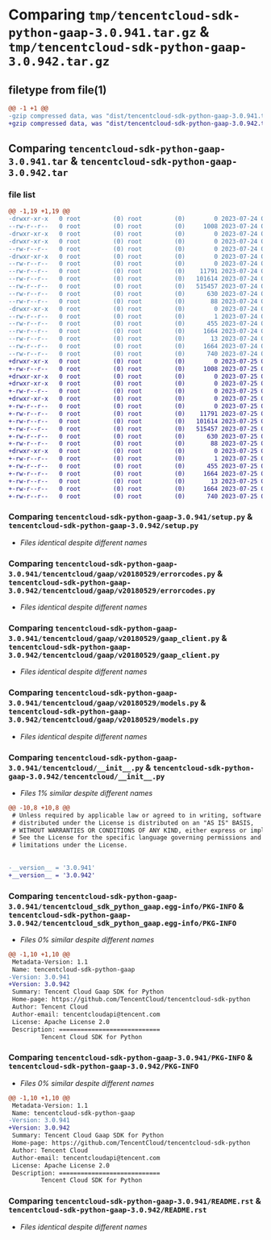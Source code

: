 # Comparing `tmp/tencentcloud-sdk-python-gaap-3.0.941.tar.gz` & `tmp/tencentcloud-sdk-python-gaap-3.0.942.tar.gz`

## filetype from file(1)

```diff
@@ -1 +1 @@
-gzip compressed data, was "dist/tencentcloud-sdk-python-gaap-3.0.941.tar", last modified: Mon Jul 24 00:37:23 2023, max compression
+gzip compressed data, was "dist/tencentcloud-sdk-python-gaap-3.0.942.tar", last modified: Tue Jul 25 04:18:32 2023, max compression
```

## Comparing `tencentcloud-sdk-python-gaap-3.0.941.tar` & `tencentcloud-sdk-python-gaap-3.0.942.tar`

### file list

```diff
@@ -1,19 +1,19 @@
-drwxr-xr-x   0 root         (0) root         (0)        0 2023-07-24 00:37:23.000000 tencentcloud-sdk-python-gaap-3.0.941/
--rw-r--r--   0 root         (0) root         (0)     1008 2023-07-24 00:37:23.000000 tencentcloud-sdk-python-gaap-3.0.941/setup.py
-drwxr-xr-x   0 root         (0) root         (0)        0 2023-07-24 00:37:23.000000 tencentcloud-sdk-python-gaap-3.0.941/tencentcloud/
-drwxr-xr-x   0 root         (0) root         (0)        0 2023-07-24 00:37:23.000000 tencentcloud-sdk-python-gaap-3.0.941/tencentcloud/gaap/
--rw-r--r--   0 root         (0) root         (0)        0 2023-07-24 00:37:23.000000 tencentcloud-sdk-python-gaap-3.0.941/tencentcloud/gaap/__init__.py
-drwxr-xr-x   0 root         (0) root         (0)        0 2023-07-24 00:37:23.000000 tencentcloud-sdk-python-gaap-3.0.941/tencentcloud/gaap/v20180529/
--rw-r--r--   0 root         (0) root         (0)        0 2023-07-24 00:37:23.000000 tencentcloud-sdk-python-gaap-3.0.941/tencentcloud/gaap/v20180529/__init__.py
--rw-r--r--   0 root         (0) root         (0)    11791 2023-07-24 00:37:23.000000 tencentcloud-sdk-python-gaap-3.0.941/tencentcloud/gaap/v20180529/errorcodes.py
--rw-r--r--   0 root         (0) root         (0)   101614 2023-07-24 00:37:23.000000 tencentcloud-sdk-python-gaap-3.0.941/tencentcloud/gaap/v20180529/gaap_client.py
--rw-r--r--   0 root         (0) root         (0)   515457 2023-07-24 00:37:23.000000 tencentcloud-sdk-python-gaap-3.0.941/tencentcloud/gaap/v20180529/models.py
--rw-r--r--   0 root         (0) root         (0)      630 2023-07-24 00:37:23.000000 tencentcloud-sdk-python-gaap-3.0.941/tencentcloud/__init__.py
--rw-r--r--   0 root         (0) root         (0)       88 2023-07-24 00:37:23.000000 tencentcloud-sdk-python-gaap-3.0.941/setup.cfg
-drwxr-xr-x   0 root         (0) root         (0)        0 2023-07-24 00:37:23.000000 tencentcloud-sdk-python-gaap-3.0.941/tencentcloud_sdk_python_gaap.egg-info/
--rw-r--r--   0 root         (0) root         (0)        1 2023-07-24 00:37:23.000000 tencentcloud-sdk-python-gaap-3.0.941/tencentcloud_sdk_python_gaap.egg-info/dependency_links.txt
--rw-r--r--   0 root         (0) root         (0)      455 2023-07-24 00:37:23.000000 tencentcloud-sdk-python-gaap-3.0.941/tencentcloud_sdk_python_gaap.egg-info/SOURCES.txt
--rw-r--r--   0 root         (0) root         (0)     1664 2023-07-24 00:37:23.000000 tencentcloud-sdk-python-gaap-3.0.941/tencentcloud_sdk_python_gaap.egg-info/PKG-INFO
--rw-r--r--   0 root         (0) root         (0)       13 2023-07-24 00:37:23.000000 tencentcloud-sdk-python-gaap-3.0.941/tencentcloud_sdk_python_gaap.egg-info/top_level.txt
--rw-r--r--   0 root         (0) root         (0)     1664 2023-07-24 00:37:23.000000 tencentcloud-sdk-python-gaap-3.0.941/PKG-INFO
--rw-r--r--   0 root         (0) root         (0)      740 2023-07-24 00:37:23.000000 tencentcloud-sdk-python-gaap-3.0.941/README.rst
+drwxr-xr-x   0 root         (0) root         (0)        0 2023-07-25 04:18:32.000000 tencentcloud-sdk-python-gaap-3.0.942/
+-rw-r--r--   0 root         (0) root         (0)     1008 2023-07-25 04:18:32.000000 tencentcloud-sdk-python-gaap-3.0.942/setup.py
+drwxr-xr-x   0 root         (0) root         (0)        0 2023-07-25 04:18:32.000000 tencentcloud-sdk-python-gaap-3.0.942/tencentcloud/
+drwxr-xr-x   0 root         (0) root         (0)        0 2023-07-25 04:18:32.000000 tencentcloud-sdk-python-gaap-3.0.942/tencentcloud/gaap/
+-rw-r--r--   0 root         (0) root         (0)        0 2023-07-25 04:18:32.000000 tencentcloud-sdk-python-gaap-3.0.942/tencentcloud/gaap/__init__.py
+drwxr-xr-x   0 root         (0) root         (0)        0 2023-07-25 04:18:32.000000 tencentcloud-sdk-python-gaap-3.0.942/tencentcloud/gaap/v20180529/
+-rw-r--r--   0 root         (0) root         (0)        0 2023-07-25 04:18:32.000000 tencentcloud-sdk-python-gaap-3.0.942/tencentcloud/gaap/v20180529/__init__.py
+-rw-r--r--   0 root         (0) root         (0)    11791 2023-07-25 04:18:32.000000 tencentcloud-sdk-python-gaap-3.0.942/tencentcloud/gaap/v20180529/errorcodes.py
+-rw-r--r--   0 root         (0) root         (0)   101614 2023-07-25 04:18:32.000000 tencentcloud-sdk-python-gaap-3.0.942/tencentcloud/gaap/v20180529/gaap_client.py
+-rw-r--r--   0 root         (0) root         (0)   515457 2023-07-25 04:18:32.000000 tencentcloud-sdk-python-gaap-3.0.942/tencentcloud/gaap/v20180529/models.py
+-rw-r--r--   0 root         (0) root         (0)      630 2023-07-25 04:18:32.000000 tencentcloud-sdk-python-gaap-3.0.942/tencentcloud/__init__.py
+-rw-r--r--   0 root         (0) root         (0)       88 2023-07-25 04:18:32.000000 tencentcloud-sdk-python-gaap-3.0.942/setup.cfg
+drwxr-xr-x   0 root         (0) root         (0)        0 2023-07-25 04:18:32.000000 tencentcloud-sdk-python-gaap-3.0.942/tencentcloud_sdk_python_gaap.egg-info/
+-rw-r--r--   0 root         (0) root         (0)        1 2023-07-25 04:18:32.000000 tencentcloud-sdk-python-gaap-3.0.942/tencentcloud_sdk_python_gaap.egg-info/dependency_links.txt
+-rw-r--r--   0 root         (0) root         (0)      455 2023-07-25 04:18:32.000000 tencentcloud-sdk-python-gaap-3.0.942/tencentcloud_sdk_python_gaap.egg-info/SOURCES.txt
+-rw-r--r--   0 root         (0) root         (0)     1664 2023-07-25 04:18:32.000000 tencentcloud-sdk-python-gaap-3.0.942/tencentcloud_sdk_python_gaap.egg-info/PKG-INFO
+-rw-r--r--   0 root         (0) root         (0)       13 2023-07-25 04:18:32.000000 tencentcloud-sdk-python-gaap-3.0.942/tencentcloud_sdk_python_gaap.egg-info/top_level.txt
+-rw-r--r--   0 root         (0) root         (0)     1664 2023-07-25 04:18:32.000000 tencentcloud-sdk-python-gaap-3.0.942/PKG-INFO
+-rw-r--r--   0 root         (0) root         (0)      740 2023-07-25 04:18:32.000000 tencentcloud-sdk-python-gaap-3.0.942/README.rst
```

### Comparing `tencentcloud-sdk-python-gaap-3.0.941/setup.py` & `tencentcloud-sdk-python-gaap-3.0.942/setup.py`

 * *Files identical despite different names*

### Comparing `tencentcloud-sdk-python-gaap-3.0.941/tencentcloud/gaap/v20180529/errorcodes.py` & `tencentcloud-sdk-python-gaap-3.0.942/tencentcloud/gaap/v20180529/errorcodes.py`

 * *Files identical despite different names*

### Comparing `tencentcloud-sdk-python-gaap-3.0.941/tencentcloud/gaap/v20180529/gaap_client.py` & `tencentcloud-sdk-python-gaap-3.0.942/tencentcloud/gaap/v20180529/gaap_client.py`

 * *Files identical despite different names*

### Comparing `tencentcloud-sdk-python-gaap-3.0.941/tencentcloud/gaap/v20180529/models.py` & `tencentcloud-sdk-python-gaap-3.0.942/tencentcloud/gaap/v20180529/models.py`

 * *Files identical despite different names*

### Comparing `tencentcloud-sdk-python-gaap-3.0.941/tencentcloud/__init__.py` & `tencentcloud-sdk-python-gaap-3.0.942/tencentcloud/__init__.py`

 * *Files 1% similar despite different names*

```diff
@@ -10,8 +10,8 @@
 # Unless required by applicable law or agreed to in writing, software
 # distributed under the License is distributed on an "AS IS" BASIS,
 # WITHOUT WARRANTIES OR CONDITIONS OF ANY KIND, either express or implied.
 # See the License for the specific language governing permissions and
 # limitations under the License.
 
 
-__version__ = '3.0.941'
+__version__ = '3.0.942'
```

### Comparing `tencentcloud-sdk-python-gaap-3.0.941/tencentcloud_sdk_python_gaap.egg-info/PKG-INFO` & `tencentcloud-sdk-python-gaap-3.0.942/tencentcloud_sdk_python_gaap.egg-info/PKG-INFO`

 * *Files 0% similar despite different names*

```diff
@@ -1,10 +1,10 @@
 Metadata-Version: 1.1
 Name: tencentcloud-sdk-python-gaap
-Version: 3.0.941
+Version: 3.0.942
 Summary: Tencent Cloud Gaap SDK for Python
 Home-page: https://github.com/TencentCloud/tencentcloud-sdk-python
 Author: Tencent Cloud
 Author-email: tencentcloudapi@tencent.com
 License: Apache License 2.0
 Description: ============================
         Tencent Cloud SDK for Python
```

### Comparing `tencentcloud-sdk-python-gaap-3.0.941/PKG-INFO` & `tencentcloud-sdk-python-gaap-3.0.942/PKG-INFO`

 * *Files 0% similar despite different names*

```diff
@@ -1,10 +1,10 @@
 Metadata-Version: 1.1
 Name: tencentcloud-sdk-python-gaap
-Version: 3.0.941
+Version: 3.0.942
 Summary: Tencent Cloud Gaap SDK for Python
 Home-page: https://github.com/TencentCloud/tencentcloud-sdk-python
 Author: Tencent Cloud
 Author-email: tencentcloudapi@tencent.com
 License: Apache License 2.0
 Description: ============================
         Tencent Cloud SDK for Python
```

### Comparing `tencentcloud-sdk-python-gaap-3.0.941/README.rst` & `tencentcloud-sdk-python-gaap-3.0.942/README.rst`

 * *Files identical despite different names*

